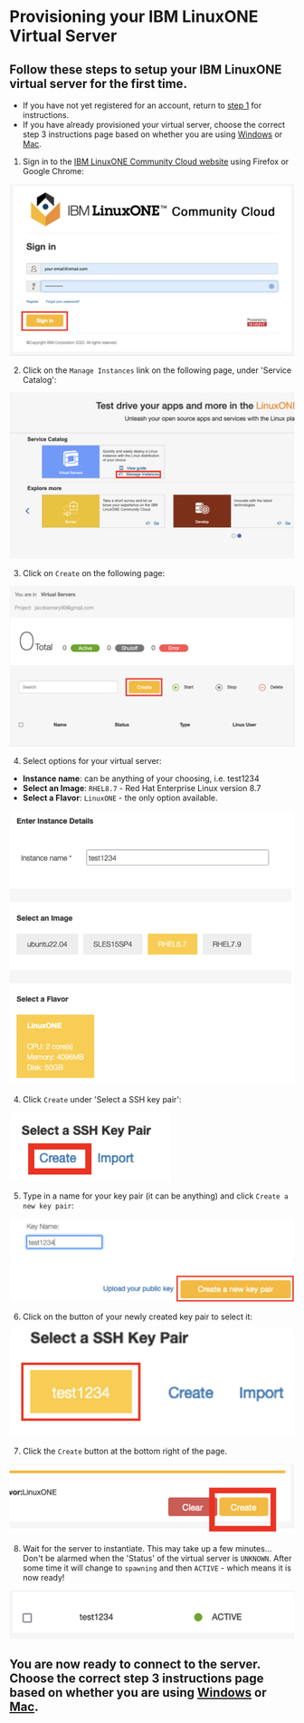 # Provisioning your IBM LinuxONE Virtual Server
## Follow these steps to setup your IBM LinuxONE virtual server for the first time.
* If you have not yet registered for an account, return to [step 1](./1_register.md) for instructions. 
* If you have already provisioned your virtual server, choose the correct step 3 instructions page based on whether you are using [Windows](./3_windows_connect.md) or [Mac](./3_mac_connect.md).

1) Sign in to the [IBM LinuxONE Community Cloud website](https://linuxone.cloud.marist.edu/#/login) using Firefox or Google Chrome: 

![sign-in](../images/sign-in.png)

2) Click on the `Manage Instances` link on the following page, under 'Service Catalog':

![manage-instances](../images/manage-instances.png)

3) Click on `Create` on the following page:

![create](../images/create.png)

4) Select options for your virtual server:
* <b>Instance name</b>: can be anything of your choosing, i.e. test1234
* <b>Select an Image</b>: `RHEL8.7` - Red Hat Enterprise Linux version 8.7
* <b>Select a Flavor</b>: `LinuxONE` - the only option available.

![server-info](../images/server-info.png)

4) Click `Create` under 'Select a SSH key pair':

![create-key](../images/create-key.png) 

5) Type in a name for your key pair (it can be anything) and click `Create a new key pair`:

![create-key-name](../images/create-key-name.png) 

6) Click on the button of your newly created key pair to select it:

![select-key](../images/select-key.png)

7) Click the `Create` button at the bottom right of the page.

![create-server](../images/create-server.png)

8) Wait for the server to instantiate. This may take up a few minutes... \
Don't be alarmed when the 'Status' of the virtual server is `UNKNOWN`. After some time it will change to `spawning` and then `ACTIVE` - which means it is now ready!

![server-active](../images/server-active.png)

## You are now ready to connect to the server. Choose the correct step 3 instructions page based on whether you are using [Windows](./3_windows_connect.md) or [Mac](./3_mac_connect.md).
